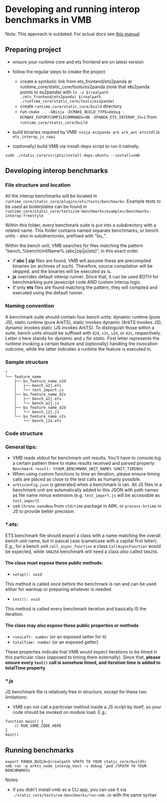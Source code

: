 # Developing and running interop benchmarks in VMB

Note: This approach is outdated. For actual docs see [this manual](./examples/benchmarks/interop/readme.md)

## Preparing project

- ensure your runtime core and ets frontend are on latest version
- follow the regular steps to cmake the project:
    - create a symbolic link from ets_frontend/ets2panda at runtime_core/static_core/tools/es2panda (note that e**t**s2panda points to es2panda) with `ln -s $(realpath ./ets_frontend/ets2panda) $(realpath ./runtime_core/static_core/tools/es2panda)`
    - create `runtime_core/static_core/build` directory 
    - run `cmake .. -GNinja -DCMAKE_BUILD_TYPE=debug -DCMAKE_EXPORTCOMPILECOMMANDS=ON -DPANDA_ETS_INTEROP_JS=1` from `runtime_core/static_core/build`
- build binaries required by VMB:
    `ninja es2panda ark ark_aot etsstdlib ets_interop_js_napi`

- (optionally) build VMB via install-deps script to run it natively.
```
sudo ./static_core/scripts/install-deps-ubuntu --install=vmb
```

## Developing interop benchmarks

### File structure and location

All the interop benchmarks will be located in `runtime_core/static_core/plugins/ets/tests/benchmarks`. Example tests to be used as boilerplates can be found in `runtime_core/static_core/tests/vm-benchmarks/examples/benchmarks-interop-freestyle` 

Within this folder, every benchmark suite is put into a subdirectory with a related name. This folder contains named separate benchmarks, or bench units - also in subdirectories, prefixed with "bu_". 

Within the bench unit, VMB searches for files matching the pattern "bench_%benchUnitName%.(abc|zip|js|ets)", in this exact order.

- if **abc | zip** files are found, VMB will assume these are precompiled binaries (or archives of such). Therefore, source compilation will be skipped, and the binaries will be executed as is.
- **js** overrides default interop runner. Since that, it can be used BOTH for benchmarking pure javascript code AND custom interop logic.
- If only **ets** files are found matching the pattern, they will compiled and executed using the default runner.  

### Naming convention

A benchmark suite should contain four bench units: dynamic runtime (pure JS), static runtime (pure ArkTS), static invokes dynamic (ArkTS invokes JS), dynamic invokes static (JS invokes ArkTS). To distinguish those within a suite, bench units should be suffixed with `d2d`, `s2s`, `s2d`, or `d2s`, respectively. Letter `d` here stands for _dynamic_ and `s` for _static_. First letter represents the runtime invoking a certain feature and (optionally) handling the invocation outcome, while the latter indicates a runtime the feature is executed in.

### Sample structure

```
*
└── feature_name
    ├── bu_feature_name_s2d
    │   ├── bench_a2j.ets
    │   └── test_import.js
    ├── bu_feature_name_d2s
    │   ├── bench_a2j.ets
    │   └── bench_a2j.js
    ├── bu_feature_name_d2d
    │   └── bench_j2j.js
    └── bu_feature_name_s2s
        └── bench_j2a.ets

```


### Code structure

### General tips:
- VMB reads stdout for benchmark unit results. You'll have to console.log a certain pattern there to make results received and parsed properly: `Benchmark result: %YOUR_BENCHMARK_UNIT_NAME% %UNIT_TIMING%`
- When using custom functions to time an iteration, please ensure timing calls are placed as close to the test calls as humanly possible.
- `arktsconfig.json` is generated when a benchmark is ran. All JS files in a benchmark unit are automatically added to this JSON with path names as file name minus extension (e.g. `test_import.js` will be accessible as `test_import`)
- use `Chrono.nanoNow` from `std/time` package in ARK, or `process.hrtime` in JS to provide better precision. 

### *.ets:

ETS benchmark file should export a class with a name matching the overall bench unit name, but in pascal case (camelcase with a capital first letter). E.g., for a bench unit `call_async_function` a class `CallAsyncFunction` would be expected, while `SHA256` benchmark will need a class also called `SHA256`.

####  The class **must** expose these public methods:

- `setup(): void`

This method is called once before the benchmark is ran and can be used either for warmup or preparing whatever is needed.


- `test(): void`

This method is called every benchmark iteration and basically IS the iteration.

#### The class **may also** expose these public properties or methods

- `runsLeft: number` (or an exposed setter for it)
- `totalTime: number` (or an exposed getter)

These properties indicate that VMB would expect iterations to be timed in this particular class (opposed to timing them externally). Since that, **please ensure every `test()` call is somehow timed, and iteration time is added to totalTime property**

### *.js

JS benchmark file is relatively free in structure, except for these two limitations:

- VMB can not call a particular method inside a JS script by itself, so your code should be invoked on module load. E.g.:
```
function main() {
    // RUN_SOME_CODE_HERE
}
main()
``` 


## Running benchmarks

```
export PANDA_BUILD=$(realpath %PATH TO YOUR static_core/build%)
vmb run -p arkts_node_interop_host -v debug `pwd`/%PATH YO YOUR BENCHMARKS%
```

Notes:
- if you didn't install vmb as a CLI app, you can use it via `./static_core/tests/vm-benchmarks/run-vmb.sh` with the same syntax

